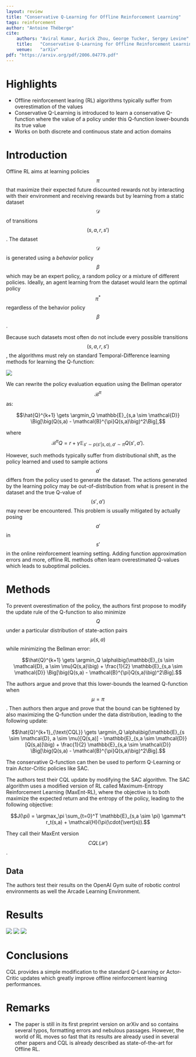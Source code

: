 ```yaml
---
layout: review
title: "Conservative Q-Learning for Offline Reinforcement Learning"
tags: reinforcement
author: "Antoine Théberge"
cite:
    authors: "Aviral Kumar, Aurick Zhou, George Tucker, Sergey Levine"
    title:   "Conservative Q-Learning for Offline Reinforcement Learning"
    venue:   "arXiv"
pdf: "https://arxiv.org/pdf/2006.04779.pdf"
---
```



# Highlights

- Offline reinforcement learing (RL) algorithms typically suffer from overestimation of the values
- Conservative Q-Learning is introduced to learn a conservative Q-function where the value of a policy under this Q-function lower-bounds its true value
- Works on both discrete and continuous state and action domains

# Introduction

Offline RL aims at learning policies $$\pi$$ that maximize their expected future discounted rewards not by interacting with their environment and receiving rewards but by learning from a static dataset $$\mathcal{D}$$ of transitions $$(s,a,r,s')$$. The dataset $$\mathcal{D}$$ is generated using a *behavior* policy $$\beta$$ which may be an expert policy, a random policy or a mixture of different policies. Ideally, an agent learning from the dataset would learn the optimal policy $$\pi^*$$ regardless of the behavior policy $$\beta$$.

Because such datasets most often do not include every possible transitions $$(s,a,r,s')$$, the algorithms must rely on standard Temporal-Difference learning methods for learning the Q-function:

![](/article/images/CQL/eq1.jpeg)

We can rewrite the policy evaluation equation using the Bellman operator $$\mathcal{B}^\pi$$ as:

$$\hat{Q}^{k+1} \gets \argmin_Q \mathbb{E}_{s,a \sim \mathcal{D}} \Big[\big(Q(s,a) - \mathcal{B}^{\pi}Q(s,a)\big)^2\Big],$$

where $$\mathcal{B}^{\pi}Q = r + {\gamma}\mathbb{E}_{s' \sim p(s'{\vert}s,a), a' \sim \pi}Q(s',a').$$

However, such methods typically suffer from distributional shift, as the policy learned and used to sample actions $$a'$$ differs from the policy used to generate the dataset. The actions generated by the learning policy may be out-of-distribution from what is present in the dataset and the true Q-value of $$(s', a')$$ may never be encountered. This problem is usually mitigated by actually posing $$a'$$ in $$s'$$ in the online reinforcement learning setting. Adding function approximation errors and more, offline RL methods often learn overestimated Q-values which leads to suboptimal policies. 


# Methods

To prevent overestimation of the policy, the authors first propose to modify the update rule of the Q-function to also minimize $$Q$$ under a particular distribution of state-action pairs $$\mu(s,a)$$ while minimizing the Bellman error:

$$\hat{Q}^{k+1} \gets \argmin_Q \alpha\big(\mathbb{E}_{s \sim \mathcal{D}, a \sim \mu}Q(s,a)\big) + \frac{1}{2} \mathbb{E}_{s,a \sim \mathcal{D}} \Big[\big(Q(s,a) - \mathcal{B}^{\pi}Q(s,a)\big)^2\Big].$$

The authors argue and prove that this lower-bounds the learned Q-function when $$\mu = \pi$$. Then authors then argue and prove that the bound can be tightened by also maximizing the Q-function under the data distribution, leading to the following update:

$$\hat{Q}^{k+1}_{\text{CQL}} \gets \argmin_Q \alpha\big(\mathbb{E}_{s \sim \mathcal{D}, a \sim \mu}[Q(s,a)] - \mathbb{E}_{s,a \sim \mathcal{D}}[Q(s,a)]\big) + \frac{1}{2} \mathbb{E}_{s,a \sim \mathcal{D}} \Big[\big(Q(s,a) - \mathcal{B}^{\pi}Q(s,a)\big)^2\Big].$$

The conservative Q-function can then be used to perform Q-Learning or train Actor-Critic policies like SAC.

The authors test their CQL update by modifying the SAC algorithm. The SAC algorithm uses a modified version of RL called Maximum-Entropy Reinforcement Learning (MaxEnt-RL), where the objective is to both maximize the expected return and the entropy of the policy, leading to the following objective:

$$J(\pi) = \argmax_\pi \sum_{t=0}^T \mathbb{E}_{s,a \sim \pi} \gamma^t r_t(s,a) + \mathcal{H}(\pi(\cdot{\vert}s)).$$

They call their MaxEnt version $$CQL(\mathcal{H})$$.

## Data

The authors test their results on the OpenAI Gym suite of robotic control environments as well the Arcade Learning Environment.

# Results

![](/article/images/CQL/res1.jpeg)
![](/article/images/CQL/res2.jpeg)
![](/article/images/CQL/res3.jpeg)

# Conclusions

CQL provides a simple modification to the standard Q-Learning or Actor-Critic updates which greatly improve offline reinforcement learning performances.

# Remarks

- The paper is still in its first preprint version on arXiv and so contains several typos, formatting errors and nebulous passages. However, the world of RL moves so fast that its results are already used in several other papers and CQL is already described as state-of-the-art for Offline RL.
